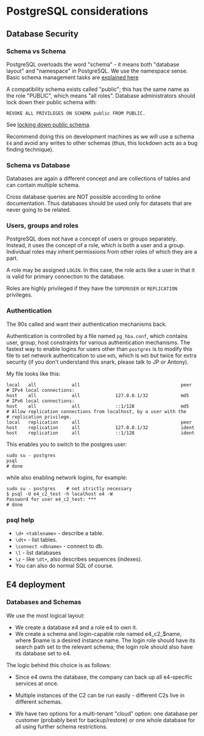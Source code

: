 
# PostgreSQL considerations

## Database Security

### Schema vs Schema

PostgreSQL overloads the word "schema" - it means both "database layout" 
and "namespace" in PostgreSQL. We use the namespace sense. Basic schema 
management tasks are [explained here][pg-schema-expl]

A compatibility schema exists called "public"; this has the same name as the 
role "PUBLIC", which means "all roles". Database administrators should 
lock down their public schema with:

    REVOKE ALL PRIVILEGES ON SCHEMA public FROM PUBLIC.

See [locking down public schema][pg-pubschema-lock].

Recommend doing this on development machines as we will use a schema `E4` and 
avoid any writes to other schemas (thus, this lockdown acts as a bug finding 
technique).

### Schema vs Database 

Databases are again a different concept and are collections of tables and can 
contain multiple schema. 

Cross database queries are NOT possible according to online documentation. Thus 
databases should be used only for datasets that are never going to be related. 

### Users, groups and roles

PostgreSQL does not have a concept of users or groups separately. Instead, it 
uses the concept of a role, which is both a user and a group. Individual roles 
may inherit permissions from other roles of which they are a part. 

A role may be assigned `LOGIN`. In this case, the role acts like a user in that 
it is valid for primary connection to the database. 

Roles are highly privileged if they have the `SUPERUSER` or `REPLICATION` 
privileges.

### Authentication

The 90s called and want their authentication mechanisms back.

Authentication is controlled by a file named `pg_hba.conf`, which contains 
user, group, host constraints for various authentication mechanisms. The 
fastest way to enable logins for users other than `postgres` is to modify this 
file to set network authentication to use `md5`, which is `md5` but twice for 
extra security (if you don't understand this snark, please talk to JP or Antony). 

My file looks like this:

```
local   all             all                                     peer
# IPv4 local connections:
host    all             all             127.0.0.1/32            md5
# IPv6 local connections:
host    all             all             ::1/128                 md5
# Allow replication connections from localhost, by a user with the
# replication privilege.
local   replication     all                                     peer
host    replication     all             127.0.0.1/32            ident
host    replication     all             ::1/128                 ident
```

This enables you to switch to the postgres user:

    sudo su - postgres
    psql 
    # done

while also enabling network logins, for example:

    sudo su - postgres    # not strictly necessary
    $ psql -U e4_c2_test -h localhost e4 -W
    Password for user e4_c2_test: ***
    # done

### psql help

 * `\d+ <tablename>` - describe a table.
 * `\dt+` - list tables.
 * `\connect <dbname>` - connect to db.
 * `\l` - list databases
 * `\z` - like `\dt+`, also describes sequences (indexes).
 * You can also do normal SQL of course. 

## E4 deployment

### Databases and Schemas

We use the most logical layout:

 * We create a database e4 and a role e4 to own it.
 * We create a schema and login-capable role named e4_c2_$name, where $name 
   is a desired instance name. The login role should have its search path 
   set to the relevant schema; the login role should also have its database 
   set to e4.

The logic behind this choice is as follows:

 * Since e4 owns the database, the company can back up all e4-specific 
   services at once.
 * Multiple instances of the C2 can be run easily - different C2s live in 
   different schemas.
 * We have two options for a multi-tenant "cloud" option: one database per 
   customer (probably best for backup/restore) or one whole database for all 
   using further schema restrictions.


   [pg-schema-expl]: https://severalnines.com/blog/postgresql-schema-management-basics
   [pg-pubschema-lock]: https://severalnines.com/blog/postgresql-privileges-and-security-locking-down-public-schema